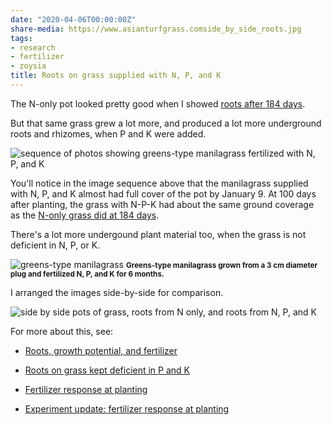 ```yaml
---
date: "2020-04-06T00:00:00Z"
share-media: https://www.asianturfgrass.comside_by_side_roots.jpg
tags:
- research
- fertilizer
- zoysia
title: Roots on grass supplied with N, P, and K
---
```


The N-only pot looked pretty good when I showed [roots after 184 days](https://www.asianturfgrass.com/2020-04-03-roots-p-k-deficient-grass/). 

But that same grass grew a lot more, and produced a lot more underground roots and rhizomes, when P and K were added.

![sequence of photos showing greens-type manilagrass fertilized with N, P, and K](manilagrass_npk_8_sequence.jpg)

You'll notice in the image sequence above that the manilagrass supplied with N, P, and K almost had full cover of the pot by January 9. At 100 days after planting, the grass with N-P-K had about the same ground coverage as the [N-only grass did at 184 days](https://www.asianturfgrass.com/2020-04-03-roots-p-k-deficient-grass/).

There's a lot more undergound plant material too, when the grass is not deficient in N, P, or K.

![greens-type manilagrass](roots_npk_2apr.jpg)
<small><strong>Greens-type manilagrass grown from a 3 cm diameter plug and fertilized N, P, and K for 6 months.</strong></small>

I arranged the images side-by-side for comparison.

![side by side pots of grass, roots from N only, and roots from N, P, and K](side_by_side_roots.jpg)

For more about this, see:

* [Roots, growth potential, and fertilizer](https://www.blog.asianturfgrass.com/2016/05/roots-growth-potential-fertilizer.html)

* [Roots on grass kept deficient in P and K](https://www.asianturfgrass.com/2020-04-03-roots-p-k-deficient-grass/)

* [Fertilizer response at planting](https://www.asianturfgrass.com/2019-10-29-fertilizer-response-at-planting/)

* [Experiment update: fertilizer response at planting](https://www.asianturfgrass.com/2019-11-17-update-fertilizer-response-planting/)



